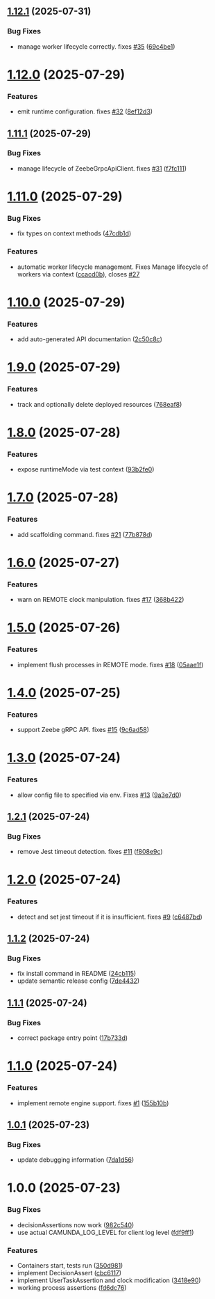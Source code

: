 ## [1.12.1](https://github.com/jwulf/camunda-process-test-js/compare/v1.12.0...v1.12.1) (2025-07-31)


### Bug Fixes

* manage worker lifecycle correctly. fixes [#35](https://github.com/jwulf/camunda-process-test-js/issues/35) ([69c4be1](https://github.com/jwulf/camunda-process-test-js/commit/69c4be18a9e3e842592185d8cf1d079f61ddbd34))

# [1.12.0](https://github.com/jwulf/camunda-process-test-js/compare/v1.11.1...v1.12.0) (2025-07-29)


### Features

* emit runtime configuration. fixes [#32](https://github.com/jwulf/camunda-process-test-js/issues/32) ([8ef12d3](https://github.com/jwulf/camunda-process-test-js/commit/8ef12d317c580dc2e01a6eb880c73864abedbf7e))

## [1.11.1](https://github.com/jwulf/camunda-process-test-js/compare/v1.11.0...v1.11.1) (2025-07-29)


### Bug Fixes

* manage lifecycle of ZeebeGrpcApiClient. fixes [#31](https://github.com/jwulf/camunda-process-test-js/issues/31) ([f7fc111](https://github.com/jwulf/camunda-process-test-js/commit/f7fc111969ca2b5be17825118fdbfde56668fea0))

# [1.11.0](https://github.com/jwulf/camunda-process-test-js/compare/v1.10.0...v1.11.0) (2025-07-29)


### Bug Fixes

* fix types on context methods ([47cdb1d](https://github.com/jwulf/camunda-process-test-js/commit/47cdb1de44fdd8ff61eccab787d7b7786547122f))


### Features

* automatic worker lifecycle management. Fixes Manage lifecycle of workers via context ([ccacd0b](https://github.com/jwulf/camunda-process-test-js/commit/ccacd0b477439e32514d5c56bf2c1b9ef035e0ca)), closes [#27](https://github.com/jwulf/camunda-process-test-js/issues/27)

# [1.10.0](https://github.com/jwulf/camunda-process-test-js/compare/v1.9.0...v1.10.0) (2025-07-29)


### Features

* add auto-generated API documentation ([2c50c8c](https://github.com/jwulf/camunda-process-test-js/commit/2c50c8c062b14f930d8a66353197f1c9ba9fc002))

# [1.9.0](https://github.com/jwulf/camunda-process-test-js/compare/v1.8.0...v1.9.0) (2025-07-29)


### Features

* track and optionally delete deployed resources ([768eaf8](https://github.com/jwulf/camunda-process-test-js/commit/768eaf878f58722d8812f54fe411aca18c15d88c))

# [1.8.0](https://github.com/jwulf/camunda-process-test-js/compare/v1.7.0...v1.8.0) (2025-07-28)


### Features

* expose runtimeMode via test context ([93b2fe0](https://github.com/jwulf/camunda-process-test-js/commit/93b2fe02f17a7b9d118011bee6f2a9ef5f9ec6db))

# [1.7.0](https://github.com/jwulf/camunda-process-test-js/compare/v1.6.0...v1.7.0) (2025-07-28)


### Features

* add scaffolding command. fixes [#21](https://github.com/jwulf/camunda-process-test-js/issues/21) ([77b878d](https://github.com/jwulf/camunda-process-test-js/commit/77b878d047c021f190ad23ff6b30d4e5c8c7c42d))

# [1.6.0](https://github.com/jwulf/camunda-process-test-js/compare/v1.5.0...v1.6.0) (2025-07-27)


### Features

* warn on REMOTE clock manipulation. fixes [#17](https://github.com/jwulf/camunda-process-test-js/issues/17) ([368b422](https://github.com/jwulf/camunda-process-test-js/commit/368b422c544b026f43228271fd2c0b3836c9a28e))

# [1.5.0](https://github.com/jwulf/camunda-process-test-js/compare/v1.4.0...v1.5.0) (2025-07-26)


### Features

* implement flush processes in REMOTE mode. fixes [#18](https://github.com/jwulf/camunda-process-test-js/issues/18) ([05aae1f](https://github.com/jwulf/camunda-process-test-js/commit/05aae1f52b7182a8df369dd2710eea72900d84d3))

# [1.4.0](https://github.com/jwulf/camunda-process-test-js/compare/v1.3.0...v1.4.0) (2025-07-25)


### Features

* support Zeebe gRPC API. fixes [#15](https://github.com/jwulf/camunda-process-test-js/issues/15) ([9c6ad58](https://github.com/jwulf/camunda-process-test-js/commit/9c6ad583ddedb27c6f1ded8321ef90d8e1df3c92))

# [1.3.0](https://github.com/jwulf/camunda-process-test-js/compare/v1.2.1...v1.3.0) (2025-07-24)


### Features

* allow config file to specified via env. Fixes [#13](https://github.com/jwulf/camunda-process-test-js/issues/13) ([9a3e7d0](https://github.com/jwulf/camunda-process-test-js/commit/9a3e7d0231f020ace72f646efa9b7a05db0f62f2))

## [1.2.1](https://github.com/jwulf/camunda-process-test-js/compare/v1.2.0...v1.2.1) (2025-07-24)


### Bug Fixes

* remove Jest timeout detection. fixes [#11](https://github.com/jwulf/camunda-process-test-js/issues/11) ([f808e9c](https://github.com/jwulf/camunda-process-test-js/commit/f808e9ce54179fee152b5eacf12f4c1917845899))

# [1.2.0](https://github.com/jwulf/camunda-process-test-js/compare/v1.1.2...v1.2.0) (2025-07-24)


### Features

* detect and set jest timeout if it is insufficient. fixes [#9](https://github.com/jwulf/camunda-process-test-js/issues/9) ([c6487bd](https://github.com/jwulf/camunda-process-test-js/commit/c6487bd23574292db3c88eb4bb25bd47edabcd02))

## [1.1.2](https://github.com/jwulf/camunda-process-test-js/compare/v1.1.1...v1.1.2) (2025-07-24)


### Bug Fixes

* fix install command in README ([24cb115](https://github.com/jwulf/camunda-process-test-js/commit/24cb1157d41ffa6a2cab3985601c8bc00e728610))
* update semantic release config ([7de4432](https://github.com/jwulf/camunda-process-test-js/commit/7de4432225388430ee295619519e21cac5ebd091))

## [1.1.1](https://github.com/jwulf/camunda-process-test-js/compare/v1.1.0...v1.1.1) (2025-07-24)


### Bug Fixes

* correct package entry point ([17b733d](https://github.com/jwulf/camunda-process-test-js/commit/17b733de44fd187883be72ab9e5b1fb4479b2495))

# [1.1.0](https://github.com/jwulf/camunda-process-test-js/compare/v1.0.1...v1.1.0) (2025-07-24)


### Features

* implement remote engine support. fixes [#1](https://github.com/jwulf/camunda-process-test-js/issues/1) ([155b10b](https://github.com/jwulf/camunda-process-test-js/commit/155b10b74bf5475c25b054ec1d188293386fba07))

## [1.0.1](https://github.com/jwulf/camunda-process-test-js/compare/v1.0.0...v1.0.1) (2025-07-23)


### Bug Fixes

* update debugging information ([7da1d56](https://github.com/jwulf/camunda-process-test-js/commit/7da1d56275eff504bbaef149aae1b4c981fcb5f0))

# 1.0.0 (2025-07-23)


### Bug Fixes

* decisionAssertions now work ([982c540](https://github.com/jwulf/camunda-process-test-js/commit/982c5408d97b588245aaa892d05005e7384507eb))
* use actual CAMUNDA_LOG_LEVEL for client log level ([fdf9ff1](https://github.com/jwulf/camunda-process-test-js/commit/fdf9ff17947c064cf8f06930108e11da804c144f))


### Features

* Containers start, tests run ([350d981](https://github.com/jwulf/camunda-process-test-js/commit/350d981a6058466649133564a7f6dd39a4ad0bdf))
* implement DecisionAssert ([cbc6117](https://github.com/jwulf/camunda-process-test-js/commit/cbc61175294a0ea687241dca37427f285dff5151))
* implement UserTaskAssertion and clock modification ([3418e90](https://github.com/jwulf/camunda-process-test-js/commit/3418e9057732fd36a934a9f6cf0e68fbe02cb55d))
* working process assertions ([fd6dc76](https://github.com/jwulf/camunda-process-test-js/commit/fd6dc760c42a60a55e07e3cf0263910ba15e4c24))
